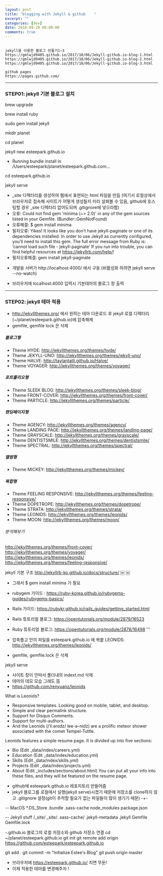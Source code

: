 ```yaml
---
layout: post
title: "blogging with Jekyll & github    "
excerpt: ""
categories: [dev]
date: 2018-09-20 00:00:00
comments: true
---
```


```

jekyll을 이용한 블로그 만들기1~3
https://gmlwjd9405.github.io/2017/10/06/Jekyll-github.io-blog-1.html
https://gmlwjd9405.github.io/2017/10/06/Jekyll-github.io-blog-2.html
https://gmlwjd9405.github.io/2017/10/06/Jekyll-github.io-blog-3.html

github pages
https://pages.github.com/

```

- - -

### STEP01: jekyll 기본 블로그 설치

brew upgrade

brew install ruby

sudo gem install jekyll

mkdir planet

cd planet

jekyll new esteepark.github.io
- Running bundle install in /Users/esteepark/planet/esteepark.github.com...

cd esteepark.github.io

jekyll serve

- _site 디렉터리를 생성하여 웹에서 표현되는 html 파일을 만듬 (여기서 로컬상에서 브라우저로 접속해 사이트가 어떻게 생성될지 미리 살펴볼 수 있음, github에 호스팅할 경우 _site 디렉터리 없어도되며 .gitignore에 넣으라함)
- 오류: Could not find gem 'minima (~> 2.0)' in any of the gem sources listed in your Gemfile. (Bundler::GemNotFound)
- 오류해결: $ gem install minima
- 필자오류: Yikes! It looks like you don’t have jekyll-paginate or one of its dependencies installed. In order to use Jekyll as currently configured, you’ll need to install this gem. The full error message from Ruby is: ‘cannot load such file - jekyll-paginate’ If you run into trouble, you can find helpful resources at https://jekyllrb.com/help/!
- 필자오류해결: gem install jekyll-paginate

+ 개발용 서버가 http://localhost:4000/ 에서 구동 (비활성화 하려면 jekyll serve --no-watch)

+ 브라우저에 localhost:4000 입력시 기본테마의 블로그 창 출력

- - -

### STEP02: jekyll 테마 적용

- http://jekyllthemes.org/ 에서 원하는 테마 다운로드 후 jekyll 로컬 디렉터리(~/planet/esteepark.github.io)에 압축해제
- gemfile, gemfile lock 은 삭제


##### 블로그형

- Theme HYDE: http://jekyllthemes.org/themes/hyde/
- Theme JEKYLL-UNO: http://jekyllthemes.org/themes/jekyll-uno/
- Theme HALVE: http://taylantatli.github.io/Halve/
- Theme VOYAGER: http://jekyllthemes.org/themes/voyager/


##### 포트폴리오형

- Theme SLEEK BLOG: http://jekyllthemes.org/themes/sleek-blog/
- Theme FRONT-COVER: http://jekyllthemes.org/themes/front-cover/
- Theme PARTICLE: http://jekyllthemes.org/themes/particle/


##### 랜딩페이지형

- Theme AGENCY: http://jekyllthemes.org/themes/agency/
- Theme LANDING PAGE: http://jekyllthemes.org/themes/landing-page/
- Theme GRAYSCALE: http://jekyllthemes.org/themes/grayscale/
- Theme DENTISTSMILE: http://jekyllthemes.org/themes/dentistsmile/
- Theme SPECTRAL: http://jekyllthemes.org/themes/spectral/


##### 앨범형

- Theme MICKEY: http://jekyllthemes.org/themes/mickey/


##### 복합형

- Theme FEELING RESPONSIVE: http://jekyllthemes.org/themes/feeling-responsive/
- Theme DOPETROPE: http://jekyllthemes.org/themes/dopetrope/
- Theme STRATA: http://jekyllthemes.org/themes/strata/
- Theme LEONIDS: http://jekyllthemes.org/themes/leonids/
- Theme MOON: http://jekyllthemes.org/themes/moon/


###### 분석해보기

http://jekyllthemes.org/themes/front-cover/
http://jekyllthemes.org/themes/voyager/
http://jekyllthemes.org/themes/leonids/
http://jekyllthemes.org/themes/feeling-responsive/


jekyll 기본 구조
http://jekyllrb-ko.github.io/docs/structure/
￼
￼
- 그래서 $ gem install minima 가 필요
- rubygem  가이드 : https://ruby-korea.github.io/rubygems-guides/rubygems-basics/
- Rails 가이드: https://rubykr.github.io/rails_guides/getting_started.html
- Rails 튜토리얼 블로그: https://opentutorials.org/module/2879/16523
- Ruby 튜토리얼 블로그: https://opentutorials.org/module/2878/16498
'''

- 압축풀고 안의 파일을 esteepark.github.io 에 복붙 LEONIDS: http://jekyllthemes.org/themes/leonids/
- gemfile, gemfile.lock 은 삭제

jekyll serve
- 사이트 창이 안떠서 폴더내의 indext.md 삭제
- 테마의 데모 모습 그래도 뜸
- https://github.com/renyuanz/leonids

What is Leonids?
* Responsive templates. Looking good on mobile, tablet, and desktop.
* Simple and clear permalink structure.
* Support for Disqus Comments.
* Support for multi-authors.
* And the Leonids (/ˈliːənɪdz/ lee-ə-nidz) are a prolific meteor shower associated with the comet Tempel-Tuttle.

Leonids features a simple resume page. It is divided up into five sections:
* Bio (Edit _data/index/careers.yml)
* Education (Edit _data/index/education.yml)
* Skills (Edit _data/index/skills.yml)
* Projects (Edit _data/index/projects.yml)
* About (Edit _includes/sections/about.html)
You can put all your info into these files, and they will be featured on the resume page.


- github에 esteepark.github.io 레포지토리 만들어줌
- jekyll 블로그를 로컬에서 실행(jekyll serve)시켰기 때문에 저장소를 clone하지 않고 .gitignore 설정(git이 추적할 필요가 없는 파일들이 많이 생기기 때문)
-+-

-- MacOS
*.DS_Store
.bundle
.sass-cache
node_modules
package.json

-- Jekyll stuff
/_site/
_site/
.sass-cache/
.jekyll-metadata
.jekyll
Gemfile
Gemfile.lock


-.github.io 블로그의 로컬 저장소와 github 저장소 연결
cd ~/planet/esteepark.github.io
git init
git remote add origin https://github.com/esteepark/esteepark.github.io

git add .
git commit -m "Initialize Estee's Blog"
git push origin master

- 브라우저에 https://esteepark.github.io/ 치면 뚜둔!
- 이제 적용한 테마를 변경해주자 !



<div class="fb-like" data-href="https://esteepark.github.io//articles/2018-09/jekyll" data-layout="standard" data-action="like" data-size="small" data-show-faces="true" data-share="true"></div>
